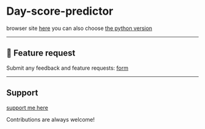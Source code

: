 # Day-score-predictor

browser site [here](https://heegarthur.github.io/Day-score-predictor/)
you can also choose [the python version](https://github.com/heegarthur/Day-score-predictor/blob/main/main_neural.py/)

---

## 💬 Feature request
Submit any feedback and feature requests: 
[form](https://docs.google.com/forms/d/e/1FAIpQLSeEaSqr6L2pTQDarLO__wZtefVuemrhMb8RDdX6vQSWNEjZzQ/viewform?usp=header/)

---

## Support

[support me here](https://buymeacoffee.com/ivocreator)

Contributions are always welcome!
